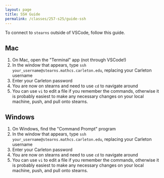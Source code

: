 ```yaml
---
layout: page
title: SSH Guide
permalink: /classes/257-s25/guide-ssh
---
```


To connect to `stearns` outside of VSCode, follow this guide.

## Mac
1. On Mac, open the "Terminal" app (not through VSCode!)
2. In the window that appears, type `ssh your_username@stearns.mathcs.carleton.edu`, replacing your Carleton username
3. Enter your Carleton password
4. You are now on stearns and need to use `cd` to navigate around
5. You can use `vi` to edit a file if you remember the commands, otherwise it is probably easiest to make any necessary changes on your local machine, push, and pull onto stearns.

## Windows
1. On Windows, find the "Command Prompt" program
2. In the window that appears, type `ssh your_username@stearns.mathcs.carleton.edu`, replacing your Carleton username
3. Enter your Carleton password
4. You are now on stearns and need to use `cd` to navigate around
5. You can use `vi` to edit a file if you remember the commands, otherwise it is probably easiest to make any necessary changes on your local machine, push, and pull onto stearns.